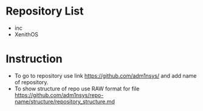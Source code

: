 # Repository List
- inc
- XenithOS

# Instruction
- To go to repository use link https://github.com/adm1nsys/ and add name of repository. 
- To show structure of repo use RAW format for file https://github.com/adm1nsys/repo-name/structure/repository_structure.md
